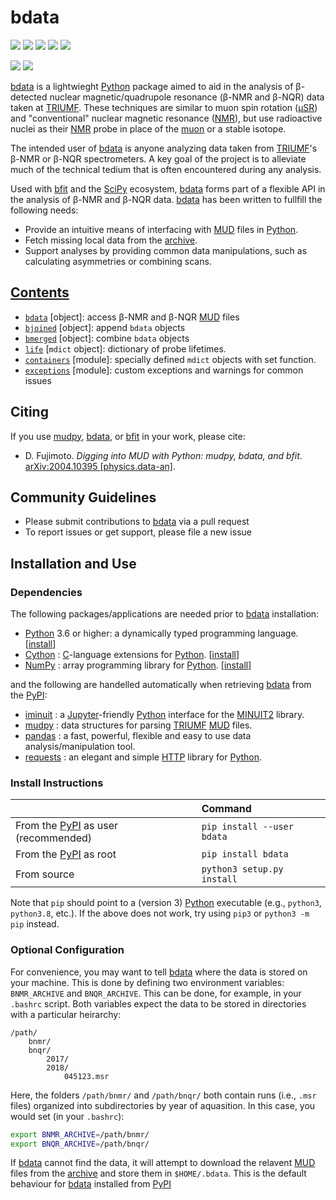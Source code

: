 # bdata 

<a href="https://pypi.org/project/bdata/" alt="PyPI Version"><img src="https://img.shields.io/pypi/v/bdata?label=PyPI%20Version"/></a>
<img src="https://img.shields.io/pypi/format/bdata?label=PyPI%20Format"/>
<img src="https://img.shields.io/github/languages/code-size/dfujim/bdata"/>
<img src="https://img.shields.io/tokei/lines/github/dfujim/bdata"/>
<img src="https://img.shields.io/pypi/l/bdata"/>

<a href="https://github.com/dfujim/bdata/commits/master" alt="Commits"><img src="https://img.shields.io/github/commits-since/dfujim/bdata/latest/master"/></a>
<a href="https://github.com/dfujim/bdata/commits/master" alt="Commits"><img src="https://img.shields.io/github/last-commit/dfujim/bdata"/></a>

[bdata] is a lightwieght [Python] package aimed to aid in the analysis of β-detected
nuclear magnetic/quadrupole resonance (β-NMR and β-NQR) data taken at [TRIUMF]. 
These techniques are similar to muon spin rotation ([μSR]) and "conventional"
nuclear magnetic resonance ([NMR]), but use radioactive nuclei as their [NMR]
probe in place of the [muon] or a stable isotope.

The intended user of [bdata] is anyone analyzing data taken from [TRIUMF]'s β-NMR or β-NQR spectrometers.
A key goal of the project is to alleviate much of the technical tedium that is
often encountered during any analysis.

Used with [bfit] and the [SciPy] ecosystem, [bdata] forms part of a flexible API
in the analysis of β-NMR and β-NQR data. [bdata] has been written to fullfill the following needs: 

* Provide an intuitive means of interfacing with [MUD] files in [Python].
* Fetch missing local data from the [archive]. 
* Support analyses by providing common data manipulations, such as calculating 
asymmetries or combining scans. 

## [Contents](https://github.com/dfujim/bdata/wiki)

* [`bdata`](https://github.com/dfujim/bdata/wiki/bdata) [object]: access β-NMR and β-NQR [MUD] files
* [`bjoined`](https://github.com/dfujim/bdata/wiki/bjoined) [object]: append `bdata` objects
* [`bmerged`](https://github.com/dfujim/bdata/wiki/bmerged) [object]: combine `bdata` objects
* [`life`](https://github.com/dfujim/bdata/wiki/life) [`mdict` object]: dictionary of probe lifetimes. 
* [`containers`](https://github.com/dfujim/bdata/wiki/containers) [module]: specially defined `mdict` objects with set function. 
* [`exceptions`](https://github.com/dfujim/bdata/wiki/exceptions) [module]: custom exceptions and warnings for common issues 

## Citing

If you use [mudpy], [bdata], or [bfit] in your work, please cite:

- D. Fujimoto.
  <i>Digging into MUD with Python: mudpy, bdata, and bfit</i>.
  <a href="https://arxiv.org/abs/2004.10395">
  arXiv:2004.10395 [physics.data-an]</a>.

## Community Guidelines

* Please submit contributions to [bdata] via a pull request
* To report issues or get support, please file a new issue

## Installation and Use

### Dependencies

The following packages/applications are needed prior to [bdata] installation:
- [Python] 3.6 or higher: a dynamically typed programming language. [[install](https://wiki.python.org/moin/BeginnersGuide/Download)]
- [Cython] : [C]-language extensions for [Python]. [[install](https://cython.readthedocs.io/en/latest/src/quickstart/install.html)]
- [NumPy] : array programming library for [Python]. [[install](https://numpy.org/install/)]


and the following are handelled automatically when retrieving [bdata] from the [PyPI]:

- [iminuit] : a [Jupyter]-friendly [Python] interface for the [MINUIT2] library.
- [mudpy] : data structures for parsing [TRIUMF] [MUD] files.
- [pandas] : a fast, powerful, flexible and easy to use data analysis/manipulation tool.
- [requests] : an elegant and simple [HTTP] library for [Python].


### Install Instructions

|  | Command |
|:-- | :--|
From the [PyPI] as user (recommended) | `pip install --user bdata` |
From the [PyPI] as root | `pip install bdata` |
From source | `python3 setup.py install` |

Note that `pip` should point to a (version 3) [Python] executable
(e.g., `python3`, `python3.8`, etc.).
If the above does not work, try using `pip3` or `python3 -m pip` instead.

### Optional Configuration

For convenience,
you may want to tell [bdata] where the data is stored on your machine.
This is done by defining two environment variables:
`BNMR_ARCHIVE` and `BNQR_ARCHIVE`.
This can be done, for example, in your `.bashrc` script.
Both variables expect the data to be stored in directories with a particular
heirarchy:

```
/path/
    bnmr/
    bnqr/
        2017/
        2018/
            045123.msr
```

Here, the folders `/path/bnmr/` and `/path/bnqr/` both contain runs
(i.e., `.msr` files) organized into subdirectories by year of aquasition.
In this case, you would set (in your `.bashrc`):

```bash
export BNMR_ARCHIVE=/path/bnmr/
export BNQR_ARCHIVE=/path/bnqr/
```

If [bdata] cannot find the data, it will attempt to download the relavent [MUD] files 
from the [archive] and store them in `$HOME/.bdata`.
This is the default behaviour for [bdata] installed from [PyPI]
   

[Python]: https://www.python.org/
[SciPy]: https://www.scipy.org/
[Cython]: https://cython.org/
[NumPy]: https://numpy.org/
[pandas]: https://pandas.pydata.org/
[Matplotlib]: https://matplotlib.org/
[requests]: https://requests.readthedocs.io/en/master/
[Jupyter]: https://jupyter.org/

[YAML]: https://yaml.org/
[C]: https://en.wikipedia.org/wiki/C_(programming_language)
[HTTP]: https://en.wikipedia.org/wiki/Hypertext_Transfer_Protocol

[TRIUMF]: https://www.triumf.ca/
[CMMS]: https://cmms.triumf.ca
[MUD]: https://cmms.triumf.ca/mud/
[archive]: https://cmms.triumf.ca/mud/runSel.html

[UBC]: https://www.ubc.ca/
[μSR]: https://en.wikipedia.org/wiki/Muon_spin_spectroscopy
[NMR]: https://en.wikipedia.org/wiki/Nuclear_magnetic_resonance
[muon]: https://en.wikipedia.org/wiki/Muon

[PyPI]: https://pypi.org/project/bdata/
[mudpy]: https://github.com/dfujim/mudpy
[bdata]: https://github.com/dfujim/bdata
[bfit]: https://github.com/dfujim/bfit

[iminuit]: https://github.com/scikit-hep/iminuit
[MINUIT2]: https://root.cern/doc/master/Minuit2Page.html
